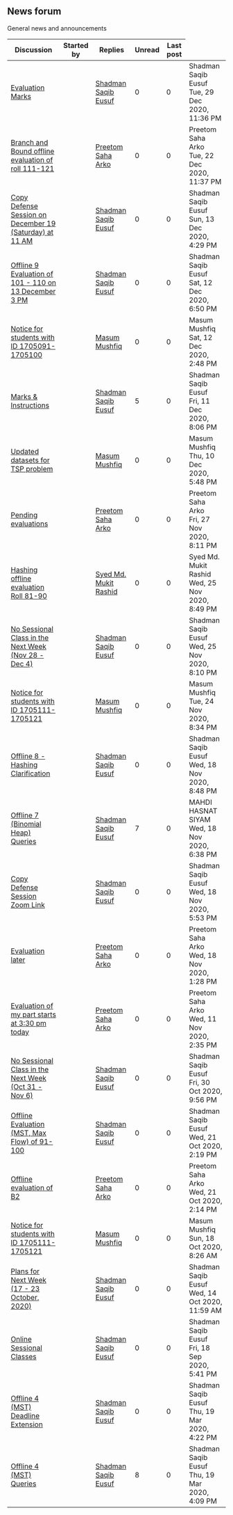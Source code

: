 <h2>News forum</h2>General news and announcements

<br />
<table><thead><tr><th>Discussion</th><th>Started by</th><th>Replies</th><th>Unread<a href="https://moodle.cse.buet.ac.bd/mod/forum/markposts.php?f=642&mark=read&returnpage=view.php"></a></th><th>Last post</th></tr></thead><tbody>
<tr><td><a href="Evaluation%20Marks">Evaluation Marks</a></td>
<td><a href="https://moodle.cse.buet.ac.bd/user/view.php?id=1531&course=477"></a></td>
<td><a href="https://moodle.cse.buet.ac.bd/user/view.php?id=1531&course=477">Shadman Saqib Eusuf</a></td>
<td>0</td>
<td>0</td>
<td>Shadman Saqib Eusuf<br />Tue, 29 Dec 2020, 11:36 PM</td>
</tr>
<tr><td><a href="Branch%20and%20Bound%20offline%20evaluation%20of%20roll%20111-121">Branch and Bound offline evaluation of roll 111-121</a></td>
<td><a href="https://moodle.cse.buet.ac.bd/user/view.php?id=1764&course=477"></a></td>
<td><a href="https://moodle.cse.buet.ac.bd/user/view.php?id=1764&course=477">Preetom Saha Arko</a></td>
<td>0</td>
<td>0</td>
<td>Preetom Saha Arko<br />Tue, 22 Dec 2020, 11:37 PM</td>
</tr>
<tr><td><a href="Copy%20Defense%20Session%20on%20December%2019%20%28Saturday%29%20at%2011%20AM">Copy Defense Session on December 19 (Saturday) at 11 AM</a></td>
<td><a href="https://moodle.cse.buet.ac.bd/user/view.php?id=1531&course=477"></a></td>
<td><a href="https://moodle.cse.buet.ac.bd/user/view.php?id=1531&course=477">Shadman Saqib Eusuf</a></td>
<td>0</td>
<td>0</td>
<td>Shadman Saqib Eusuf<br />Sun, 13 Dec 2020, 4:29 PM</td>
</tr>
<tr><td><a href="Offline%209%20Evaluation%20of%20101%20-%20110%20on%2013%20December%203%20PM">Offline 9 Evaluation of 101 - 110 on 13 December 3 PM</a></td>
<td><a href="https://moodle.cse.buet.ac.bd/user/view.php?id=1531&course=477"></a></td>
<td><a href="https://moodle.cse.buet.ac.bd/user/view.php?id=1531&course=477">Shadman Saqib Eusuf</a></td>
<td>0</td>
<td>0</td>
<td>Shadman Saqib Eusuf<br />Sat, 12 Dec 2020, 6:50 PM</td>
</tr>
<tr><td><a href="Notice%20for%20students%20with%20ID%201705091-1705100">Notice for students with ID 1705091-1705100</a></td>
<td><a href="https://moodle.cse.buet.ac.bd/user/view.php?id=1876&course=477"></a></td>
<td><a href="https://moodle.cse.buet.ac.bd/user/view.php?id=1876&course=477">Masum Mushfiq</a></td>
<td>0</td>
<td>0</td>
<td>Masum Mushfiq<br />Sat, 12 Dec 2020, 2:48 PM</td>
</tr>
<tr><td><a href="Marks%20%26%20Instructions">Marks & Instructions</a></td>
<td><a href="https://moodle.cse.buet.ac.bd/user/view.php?id=1531&course=477"></a></td>
<td><a href="https://moodle.cse.buet.ac.bd/user/view.php?id=1531&course=477">Shadman Saqib Eusuf</a></td>
<td>5</td>
<td>0</td>
<td>Shadman Saqib Eusuf<br />Fri, 11 Dec 2020, 8:06 PM</td>
</tr>
<tr><td><a href="Updated%20datasets%20for%20TSP%20problem">Updated datasets for TSP problem</a></td>
<td><a href="https://moodle.cse.buet.ac.bd/user/view.php?id=1876&course=477"></a></td>
<td><a href="https://moodle.cse.buet.ac.bd/user/view.php?id=1876&course=477">Masum Mushfiq</a></td>
<td>0</td>
<td>0</td>
<td>Masum Mushfiq<br />Thu, 10 Dec 2020, 5:48 PM</td>
</tr>
<tr><td><a href="Pending%20evaluations">Pending evaluations</a></td>
<td><a href="https://moodle.cse.buet.ac.bd/user/view.php?id=1764&course=477"></a></td>
<td><a href="https://moodle.cse.buet.ac.bd/user/view.php?id=1764&course=477">Preetom Saha Arko</a></td>
<td>0</td>
<td>0</td>
<td>Preetom Saha Arko<br />Fri, 27 Nov 2020, 8:11 PM</td>
</tr>
<tr><td><a href="Hashing%20offline%20evaluation%20Roll%2081-90">Hashing offline evaluation Roll 81-90</a></td>
<td><a href="https://moodle.cse.buet.ac.bd/user/view.php?id=1878&course=477"></a></td>
<td><a href="https://moodle.cse.buet.ac.bd/user/view.php?id=1878&course=477">Syed Md. Mukit Rashid</a></td>
<td>0</td>
<td>0</td>
<td>Syed Md. Mukit Rashid<br />Wed, 25 Nov 2020, 8:49 PM</td>
</tr>
<tr><td><a href="No%20Sessional%20Class%20in%20the%20Next%20Week%20%28Nov%2028%20-%20Dec%204%29">No Sessional Class in the Next Week (Nov 28 - Dec 4)</a></td>
<td><a href="https://moodle.cse.buet.ac.bd/user/view.php?id=1531&course=477"></a></td>
<td><a href="https://moodle.cse.buet.ac.bd/user/view.php?id=1531&course=477">Shadman Saqib Eusuf</a></td>
<td>0</td>
<td>0</td>
<td>Shadman Saqib Eusuf<br />Wed, 25 Nov 2020, 8:10 PM</td>
</tr>
<tr><td><a href="Notice%20for%20students%20with%20ID%201705111-1705121">Notice for students with ID 1705111-1705121</a></td>
<td><a href="https://moodle.cse.buet.ac.bd/user/view.php?id=1876&course=477"></a></td>
<td><a href="https://moodle.cse.buet.ac.bd/user/view.php?id=1876&course=477">Masum Mushfiq</a></td>
<td>0</td>
<td>0</td>
<td>Masum Mushfiq<br />Tue, 24 Nov 2020, 8:34 PM</td>
</tr>
<tr><td><a href="Offline%208%20-%20Hashing%20Clarification">Offline 8 - Hashing Clarification</a></td>
<td><a href="https://moodle.cse.buet.ac.bd/user/view.php?id=1531&course=477"></a></td>
<td><a href="https://moodle.cse.buet.ac.bd/user/view.php?id=1531&course=477">Shadman Saqib Eusuf</a></td>
<td>0</td>
<td>0</td>
<td>Shadman Saqib Eusuf<br />Wed, 18 Nov 2020, 8:48 PM</td>
</tr>
<tr><td><a href="Offline%207%20%28Binomial%20Heap%29%20Queries">Offline 7 (Binomial Heap) Queries</a></td>
<td><a href="https://moodle.cse.buet.ac.bd/user/view.php?id=1531&course=477"></a></td>
<td><a href="https://moodle.cse.buet.ac.bd/user/view.php?id=1531&course=477">Shadman Saqib Eusuf</a></td>
<td>7</td>
<td>0</td>
<td>MAHDI HASNAT SIYAM<br />Wed, 18 Nov 2020, 6:38 PM</td>
</tr>
<tr><td><a href="Copy%20Defense%20Session%20Zoom%20Link">Copy Defense Session Zoom Link</a></td>
<td><a href="https://moodle.cse.buet.ac.bd/user/view.php?id=1531&course=477"></a></td>
<td><a href="https://moodle.cse.buet.ac.bd/user/view.php?id=1531&course=477">Shadman Saqib Eusuf</a></td>
<td>0</td>
<td>0</td>
<td>Shadman Saqib Eusuf<br />Wed, 18 Nov 2020, 5:53 PM</td>
</tr>
<tr><td><a href="Evaluation%20later">Evaluation later</a></td>
<td><a href="https://moodle.cse.buet.ac.bd/user/view.php?id=1764&course=477"></a></td>
<td><a href="https://moodle.cse.buet.ac.bd/user/view.php?id=1764&course=477">Preetom Saha Arko</a></td>
<td>0</td>
<td>0</td>
<td>Preetom Saha Arko<br />Wed, 18 Nov 2020, 1:28 PM</td>
</tr>
<tr><td><a href="Evaluation%20of%20my%20part%20starts%20at%20330%20pm%20today">Evaluation of my part starts at 3:30 pm today</a></td>
<td><a href="https://moodle.cse.buet.ac.bd/user/view.php?id=1764&course=477"></a></td>
<td><a href="https://moodle.cse.buet.ac.bd/user/view.php?id=1764&course=477">Preetom Saha Arko</a></td>
<td>0</td>
<td>0</td>
<td>Preetom Saha Arko<br />Wed, 11 Nov 2020, 2:35 PM</td>
</tr>
<tr><td><a href="No%20Sessional%20Class%20in%20the%20Next%20Week%20%28Oct%2031%20-%20Nov%206%29">No Sessional Class in the Next Week (Oct 31 - Nov 6)</a></td>
<td><a href="https://moodle.cse.buet.ac.bd/user/view.php?id=1531&course=477"></a></td>
<td><a href="https://moodle.cse.buet.ac.bd/user/view.php?id=1531&course=477">Shadman Saqib Eusuf</a></td>
<td>0</td>
<td>0</td>
<td>Shadman Saqib Eusuf<br />Fri, 30 Oct 2020, 9:56 PM</td>
</tr>
<tr><td><a href="Offline%20Evaluation%20%28MST%2C%20Max%20Flow%29%20of%2091-100">Offline Evaluation (MST, Max Flow) of 91-100</a></td>
<td><a href="https://moodle.cse.buet.ac.bd/user/view.php?id=1531&course=477"></a></td>
<td><a href="https://moodle.cse.buet.ac.bd/user/view.php?id=1531&course=477">Shadman Saqib Eusuf</a></td>
<td>0</td>
<td>0</td>
<td>Shadman Saqib Eusuf<br />Wed, 21 Oct 2020, 2:19 PM</td>
</tr>
<tr><td><a href="Offline%20evaluation%20of%20B2">Offline evaluation of B2</a></td>
<td><a href="https://moodle.cse.buet.ac.bd/user/view.php?id=1764&course=477"></a></td>
<td><a href="https://moodle.cse.buet.ac.bd/user/view.php?id=1764&course=477">Preetom Saha Arko</a></td>
<td>0</td>
<td>0</td>
<td>Preetom Saha Arko<br />Wed, 21 Oct 2020, 2:14 PM</td>
</tr>
<tr><td><a href="Notice%20for%20students%20with%20ID%201705111-1705121">Notice for students with ID 1705111-1705121</a></td>
<td><a href="https://moodle.cse.buet.ac.bd/user/view.php?id=1876&course=477"></a></td>
<td><a href="https://moodle.cse.buet.ac.bd/user/view.php?id=1876&course=477">Masum Mushfiq</a></td>
<td>0</td>
<td>0</td>
<td>Masum Mushfiq<br />Sun, 18 Oct 2020, 8:26 AM</td>
</tr>
<tr><td><a href="Plans%20for%20Next%20Week%20%2817%20-%2023%20October%2C%202020%29">Plans for Next Week (17 - 23 October, 2020)</a></td>
<td><a href="https://moodle.cse.buet.ac.bd/user/view.php?id=1531&course=477"></a></td>
<td><a href="https://moodle.cse.buet.ac.bd/user/view.php?id=1531&course=477">Shadman Saqib Eusuf</a></td>
<td>0</td>
<td>0</td>
<td>Shadman Saqib Eusuf<br />Wed, 14 Oct 2020, 11:59 AM</td>
</tr>
<tr><td><a href="Online%20Sessional%20Classes">Online Sessional Classes</a></td>
<td><a href="https://moodle.cse.buet.ac.bd/user/view.php?id=1531&course=477"></a></td>
<td><a href="https://moodle.cse.buet.ac.bd/user/view.php?id=1531&course=477">Shadman Saqib Eusuf</a></td>
<td>0</td>
<td>0</td>
<td>Shadman Saqib Eusuf<br />Fri, 18 Sep 2020, 5:41 PM</td>
</tr>
<tr><td><a href="Offline%204%20%28MST%29%20Deadline%20Extension">Offline 4 (MST) Deadline Extension</a></td>
<td><a href="https://moodle.cse.buet.ac.bd/user/view.php?id=1531&course=477"></a></td>
<td><a href="https://moodle.cse.buet.ac.bd/user/view.php?id=1531&course=477">Shadman Saqib Eusuf</a></td>
<td>0</td>
<td>0</td>
<td>Shadman Saqib Eusuf<br />Thu, 19 Mar 2020, 4:22 PM</td>
</tr>
<tr><td><a href="Offline%204%20%28MST%29%20Queries">Offline 4 (MST) Queries</a></td>
<td><a href="https://moodle.cse.buet.ac.bd/user/view.php?id=1531&course=477"></a></td>
<td><a href="https://moodle.cse.buet.ac.bd/user/view.php?id=1531&course=477">Shadman Saqib Eusuf</a></td>
<td>8</td>
<td>0</td>
<td>Shadman Saqib Eusuf<br />Thu, 19 Mar 2020, 4:09 PM</td>
</tr>
</tbody></table>

